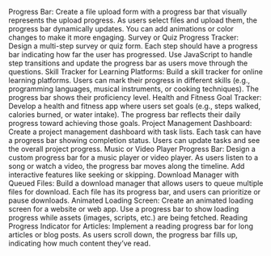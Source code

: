  Progress Bar: Create a file upload form with a progress bar that visually represents the upload progress. As users select files and upload them, the progress bar dynamically updates. You can add animations or color changes to make it more engaging.
Survey or Quiz Progress Tracker: Design a multi-step survey or quiz form. Each step should have a progress bar indicating how far the user has progressed. Use JavaScript to handle step transitions and update the progress bar as users move through the questions.
Skill Tracker for Learning Platforms: Build a skill tracker for online learning platforms. Users can mark their progress in different skills (e.g., programming languages, musical instruments, or cooking techniques). The progress bar shows their proficiency level.
Health and Fitness Goal Tracker: Develop a health and fitness app where users set goals (e.g., steps walked, calories burned, or water intake). The progress bar reflects their daily progress toward achieving those goals.
Project Management Dashboard: Create a project management dashboard with task lists. Each task can have a progress bar showing completion status. Users can update tasks and see the overall project progress.
Music or Video Player Progress Bar: Design a custom progress bar for a music player or video player. As users listen to a song or watch a video, the progress bar moves along the timeline. Add interactive features like seeking or skipping.
Download Manager with Queued Files: Build a download manager that allows users to queue multiple files for download. Each file has its progress bar, and users can prioritize or pause downloads.
Animated Loading Screen: Create an animated loading screen for a website or web app. Use a progress bar to show loading progress while assets (images, scripts, etc.) are being fetched.
Reading Progress Indicator for Articles: Implement a reading progress bar for long articles or blog posts. As users scroll down, the progress bar fills up, indicating how much content they’ve read.
